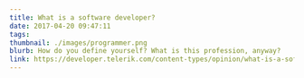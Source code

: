 ```yaml
---
title: What is a software developer?
date: 2017-04-20 09:47:11
tags:
thumbnail: ./images/programmer.png
blurb: How do you define yourself? What is this profession, anyway?
link: https://developer.telerik.com/content-types/opinion/what-is-a-software-developer/
---
```

